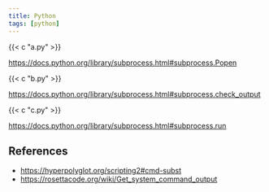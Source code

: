```yaml
---
title: Python
tags: [python]
---
```


{{< c "a.py" >}}

<https://docs.python.org/library/subprocess.html#subprocess.Popen>

{{< c "b.py" >}}

<https://docs.python.org/library/subprocess.html#subprocess.check_output>

{{< c "c.py" >}}

<https://docs.python.org/library/subprocess.html#subprocess.run>

## References

- <https://hyperpolyglot.org/scripting2#cmd-subst>
- <https://rosettacode.org/wiki/Get_system_command_output>
